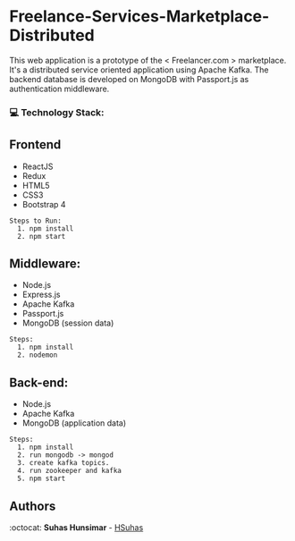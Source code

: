 # Freelance-Services-Marketplace-Distributed
This web application is a prototype of the < Freelancer.com > marketplace. It's a distributed service oriented application using Apache Kafka. The backend database is developed on MongoDB with Passport.js as authentication middleware.

### :computer: Technology Stack:
## Frontend
* ReactJS 
* Redux 
* HTML5 
* CSS3 
* Bootstrap 4
```
Steps to Run:
  1. npm install
  2. npm start
```
## Middleware: 
* Node.js 
* Express.js
* Apache Kafka
* Passport.js
* MongoDB (session data)
```
Steps:
  1. npm install
  2. nodemon
```
## Back-end: 
* Node.js 
* Apache Kafka
* MongoDB (application data)
```
Steps:
  1. npm install
  2. run mongodb -> mongod
  3. create kafka topics.
  4. run zookeeper and kafka
  5. npm start
```

## Authors
:octocat: **Suhas Hunsimar** - [HSuhas](https://github.com/HSuhas)
